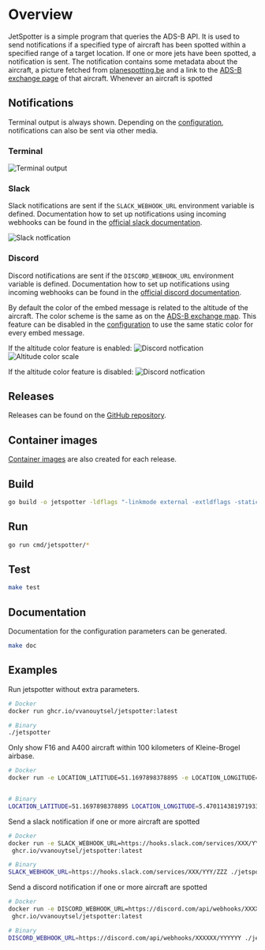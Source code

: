 # Overview

JetSpotter is a simple program that queries the ADS-B API.
It is used to send notifications if a specified type of aircraft has been spotted within a specified range of a target location.
If one or more jets have been spotted, a notification is sent. The notification contains some metadata about the aircraft, a picture fetched from <a href="https://www.planespotting.be" target="_blank">planespotting.be</a> and a link to the <a href="https://globe.adsbexchange.com" target="_blank">ADS-B exchange page</a> of that aircraft.
Whenever an aircraft is spotted

## Notifications

Terminal output is always shown. Depending on the [configuration](configuration.md), notifications can also be sent via other media.

### Terminal

![Terminal output ](images/jetspotter-terminal-1.png)

### Slack

Slack notifications are sent if the `SLACK_WEBHOOK_URL` environment variable is defined.
Documentation how to set up notifications using incoming webhooks can be found in the [official slack documentation](https://api.slack.com/messaging/webhooks).

![Slack notfication ](images/jetspotter-slack-1.png)

### Discord

Discord notifications are sent if the `DISCORD_WEBHOOK_URL` environment variable is defined.
Documentation how to set up notifications using incoming webhooks can be found in the [official discord documentation](https://support.discord.com/hc/en-us/articles/228383668-Intro-to-Webhooks).

By default the color of the embed message is related to the altitude of the aircraft. The color scheme is the same as on the [ADS-B exchange map](https://globe.adsbexchange.com/). This feature can be disabled in the [configuration](configuration.md) to use the same static color for every embed message.

If the altitude color feature is enabled:
![Discord notfication ](images/jetspotter-discord-1.png)
![Altitude color scale ](images/jetspotter-color-scale.png)

If the altitude color feature is disabled:
![Discord notfication ](images/jetspotter-discord-2.png)

## Releases

Releases can be found on the [GitHub repository](https://github.com/vvanouytsel/jetspotter/releases).

## Container images

[Container images](https://github.com/vvanouytsel/jetspotter/pkgs/container/jetspotter) are also created for each release.

## Build

```bash
go build -o jetspotter -ldflags "-linkmode external -extldflags -static" cmd/jetspotter/jetspotter.go
```

## Run

```bash
go run cmd/jetspotter/*
```

## Test

```bash
make test
```

## Documentation

Documentation for the configuration parameters can be generated.

```bash
make doc
```

## Examples

Run jetspotter without extra parameters.

```bash
# Docker
docker run ghcr.io/vvanouytsel/jetspotter:latest

# Binary
./jetspotter
```

Only show F16 and A400 aircraft within 100 kilometers of Kleine-Brogel airbase.

```bash
# Docker
docker run -e LOCATION_LATITUDE=51.1697898378895 -e LOCATION_LONGITUDE=5.470114381971933 -e AIRCRAFT_TYPES=F16,A400 -e MAX_RANGE_KILOMETERS=100 ghcr.io/vvanouytsel/jetspotter:latest


# Binary
LOCATION_LATITUDE=51.1697898378895 LOCATION_LONGITUDE=5.470114381971933 AIRCRAFT_TYPES=F16,A400 MAX_RANGE_KILOMETERS=100 ./jetspotter
```

Send a slack notification if one or more aircraft are spotted

```bash
# Docker
docker run -e SLACK_WEBHOOK_URL=https://hooks.slack.com/services/XXX/YYY/ZZZ
 ghcr.io/vvanouytsel/jetspotter:latest

# Binary
SLACK_WEBHOOK_URL=https://hooks.slack.com/services/XXX/YYY/ZZZ ./jetspotter
```

Send a discord notification if one or more aircraft are spotted

```bash
# Docker
docker run -e DISCORD_WEBHOOK_URL=https://discord.com/api/webhooks/XXXXXX/YYYYYY
 ghcr.io/vvanouytsel/jetspotter:latest

# Binary
DISCORD_WEBHOOK_URL=https://discord.com/api/webhooks/XXXXXX/YYYYYY ./jetspotter
```
